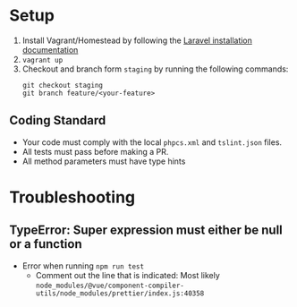 # Setup
1. Install Vagrant/Homestead by following the [Laravel installation documentation](https://laravel.com/docs/5.6)
2. `vagrant up`
3. Checkout and branch form `staging` by running the following commands:
    ```
    git checkout staging
    git branch feature/<your-feature>
    ```

## Coding Standard
- Your code must comply with the local `phpcs.xml` and `tslint.json` files.
- All tests must pass before making a PR.
- All method parameters must have type hints

# Troubleshooting
## TypeError: Super expression must either be null or a function
- Error when running `npm run test`  
  - Comment out the line that is indicated: Most likely `node_modules/@vue/component-compiler-utils/node_modules/prettier/index.js:40358`
